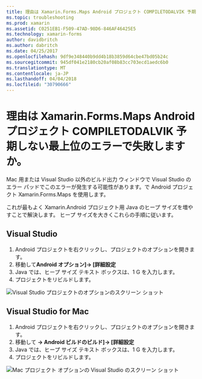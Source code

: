 ```yaml
---
title: 理由は Xamarin.Forms.Maps Android プロジェクト COMPILETODALVIK 予期しない最上位のエラーで失敗しますか。
ms.topic: troubleshooting
ms.prod: xamarin
ms.assetid: C0251EB1-F509-47AD-98D6-846AF46425E5
ms.technology: xamarin-forms
author: davidbritch
ms.author: dabritch
ms.date: 04/25/2017
ms.openlocfilehash: 9df9e348440b9dd4b18b3859d64cbe47bd05b24c
ms.sourcegitcommit: 945df041e2180cb20af08b83cc703ecd1aedc6b0
ms.translationtype: MT
ms.contentlocale: ja-JP
ms.lasthandoff: 04/04/2018
ms.locfileid: "30790666"
---
```

# <a name="why-does-my-xamarinformsmaps-android-project-fail-with-compiletodalvik-unexpected-top-level-error"></a>理由は Xamarin.Forms.Maps Android プロジェクト COMPILETODALVIK 予期しない最上位のエラーで失敗しますか。

Mac 用または Visual Studio 以外のビルド出力 ウィンドウで Visual Studio のエラー パッドでこのエラーが発生する可能性があります。で Android プロジェクト Xamarin.Forms.Maps を使用します。

これが最もよく Xamarin.Android プロジェクト用 Java のヒープ サイズを増やすことで解決します。 ヒープ サイズを大きくこれらの手順に従います。

## <a name="visual-studio"></a>Visual Studio

1. Android プロジェクトを右クリックし、プロジェクトのオプションを開きます。
2. 移動して**Android オプション]-> [詳細設定**
3. Java では、ヒープ サイズ テキスト ボックスは、1 G を入力します。
4. プロジェクトをリビルドします。

![Visual Studio プロジェクトのオプションのスクリーン ショット](maps-compiletodalvik-error-images/vsjavaheap.png "Android ビルド Visual Studio でのオプション")

## <a name="visual-studio-for-mac"></a>Visual Studio for Mac

1.  Android プロジェクトを右クリックし、プロジェクトのオプションを開きます。
2.  移動して **-> Android ビルドのビルド]-> [詳細設定**
3.  Java では、ヒープ サイズ テキスト ボックスは、1 G を入力します。
4.  プロジェクトをリビルドします。  

![Mac プロジェクト オプションの Visual Studio のスクリーン ショット](maps-compiletodalvik-error-images/xsjavaheap.png "Android ビルド Mac を Visual Studio でのオプション")

